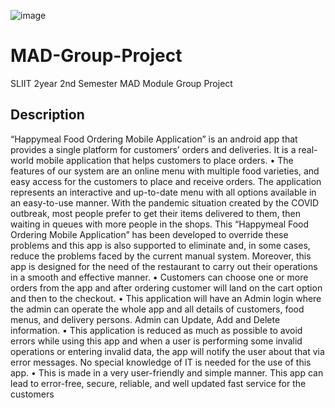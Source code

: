 ![image](https://user-images.githubusercontent.com/75413812/209738684-47523920-8777-4e32-b8ae-d448a9e671ae.png)

# MAD-Group-Project
SLIIT 2year 2nd Semester MAD Module Group Project


## Description

“Happymeal Food Ordering Mobile Application” is an android app that provides a single 
platform for customers’ orders and deliveries. It is a real-world mobile application that 
helps customers to place orders. 
• The features of our system are an online menu with multiple food varieties, and easy 
access for the customers to place and receive orders. The application represents an 
interactive and up-to-date menu with all options available in an easy-to-use manner. 
With the pandemic situation created by the COVID outbreak, most people prefer to get 
their items delivered to them, then waiting in queues with more people in the shops. 
This “Happymeal Food Ordering Mobile Application” has been developed to override 
these problems and this app is also supported to eliminate and, in some cases, reduce 
the problems faced by the current manual system. Moreover, this app is designed for 
the need of the restaurant to carry out their operations in a smooth and effective 
manner.
• Customers can choose one or more orders from the app and after ordering customer will 
land on the cart option and then to the checkout. 
• This application will have an Admin login where the admin can operate the whole app 
and all details of customers, food menus, and delivery persons. Admin can Update, Add 
and Delete information. 
• This application is reduced as much as possible to avoid errors while using this app and 
when a user is performing some invalid operations or entering invalid data, the app will 
notify the user about that via error messages. No special knowledge of IT is needed for 
the use of this app. 
• This is made in a very user-friendly and simple manner. This app can lead to error-free, 
secure, reliable, and well updated fast service for the customers




